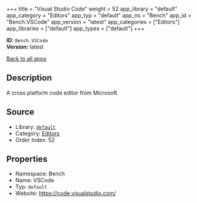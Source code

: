 ﻿+++
title = "Visual Studio Code"
weight = 52
app_library = "default"
app_category = "Editors"
app_typ = "default"
app_ns = "Bench"
app_id = "Bench.VSCode"
app_version = "latest"
app_categories = ["Editors"]
app_libraries = ["default"]
app_types = ["default"]
+++

**ID:** `Bench.VSCode`  
**Version:** latest  
<!--more-->

[Back to all apps](/apps/)

## Description
A cross platform code editor from Microsoft.

## Source

* Library: [`default`](/app_libraries/default)
* Category: [Editors](/app_categories/editors)
* Order Index: 52

## Properties

* Namespace: Bench
* Name: VSCode
* Typ: `default`
* Website: <https://code.visualstudio.com/>

